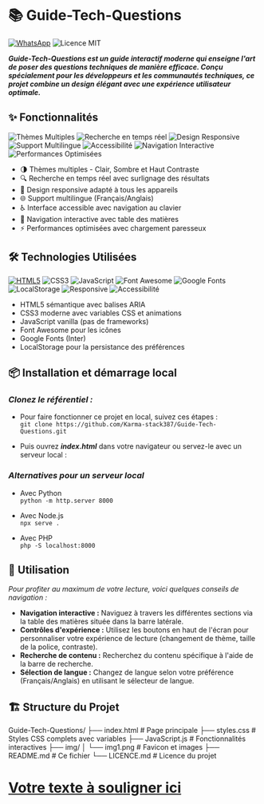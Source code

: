 # **📚 Guide-Tech-Questions**
[![WhatsApp](https://img.shields.io/badge/WhatsApp-25D366?style=for-the-badge&logo=whatsapp&logoColor=white)](https://wa.me/+241074327529)
![Licence MIT](https://img.shields.io/badge/Licence-MIT-blue)

***Guide-Tech-Questions est un guide interactif moderne qui enseigne l'art de poser des questions techniques de manière efficace. Conçu spécialement pour les développeurs et les communautés techniques, ce projet combine un design élégant avec une expérience utilisateur optimale.***

## **✨ Fonctionnalités**

![Thèmes Multiples](https://img.shields.io/badge/Thèmes%20Multiples-Clair%20%7C%20Sombre-212529?style=for-the-badge)
![Recherche en temps réel](https://img.shields.io/badge/Recherche%20en%20temps%20réel-2D384D?style=for-the-badge)
![Design Responsive](https://img.shields.io/badge/Design%20Responsive-Mobile%20%26%20Desktop-2563EB?style=for-the-badge&logo=react&logoColor=white)
![Support Multilingue](https://img.shields.io/badge/Multilingue-Français%20%7C%20Anglais-4285F4?style=for-the-badge&logo=google-translate&logoColor=white)
![Accessibilité](https://img.shields.io/badge/Accessibility-AA-orange?style=for-the-badge)
![Navigation Interactive](https://img.shields.io/badge/Navigation%20Interactive-Table%20des%20Matières-8B5CF6?style=for-the-badge)
![Performances Optimisées](https://img.shields.io/badge/Performances%20Optimisées-Rapide%20%26%20Fluide-16A34A?style=for-the-badge)

* 🌗 Thèmes multiples - Clair, Sombre et Haut Contraste
* 🔍 Recherche en temps réel avec surlignage des résultats
* 📱 Design responsive adapté à tous les appareils
* 🌐 Support multilingue (Français/Anglais)
* ♿ Interface accessible avec navigation au clavier
* 📖 Navigation interactive avec table des matières
* ⚡ Performances optimisées avec chargement paresseux

## 🛠️ **Technologies Utilisées**

[![HTML5](https://img.shields.io/badge/HTML5-E34F26?style=for-the-badge&logo=html5&logoColor=white)](https://via.placeholder.com/800x400?text=Guide-Tech-Questions+Preview)
![CSS3](https://img.shields.io/badge/CSS3-1572B6?style=for-the-badge&logo=css3&logoColor=white)
![JavaScript](https://img.shields.io/badge/JavaScript-F7DF1E?style=for-the-badge&logo=javascript&logoColor=black)
![Font Awesome](https://img.shields.io/badge/Font%20Awesome-5282C1?style=for-the-badge&logo=font-awesome&logoColor=white)
![Google Fonts](https://img.shields.io/badge/Google%20Fonts-4285F4?style=for-the-badge&logo=google&logoColor=white)
![LocalStorage](https://img.shields.io/badge/LocalStorage-Persistance-green?style=for-the-badge)
![Responsive](https://img.shields.io/badge/Responsive-Yes-green?style=for-the-badge)
![Accessibilité](https://img.shields.io/badge/Accessibility-AA-orange?style=for-the-badge)

* HTML5 sémantique avec balises ARIA
* CSS3 moderne avec variables CSS et animations
* JavaScript vanilla (pas de frameworks)
* Font Awesome pour les icônes
* Google Fonts (Inter)
* LocalStorage pour la persistance des préférences

## **📦 Installation et démarrage local**

### *Clonez le référentiel :*
   
* Pour faire fonctionner ce projet en local, suivez ces étapes :<br>
`git clone https://github.com/Karma-stack387/Guide-Tech-Questions.git`

* Puis ouvrez ***index.html*** dans votre navigateur ou servez-le avec un serveur local :

### *Alternatives pour un serveur local*

* Avec Python<br>
`python -m http.server 8000`

* Avec Node.js<br>
`npx serve .`

* Avec PHP<br>
`php -S localhost:8000`

## **📖 Utilisation**

*Pour profiter au maximum de votre lecture, voici quelques conseils de navigation :*

* **Navigation interactive :** Naviguez à travers les différentes sections via la table des matières située dans la barre latérale.
* **Contrôles d'expérience :** Utilisez les boutons en haut de l'écran pour personnaliser votre expérience de lecture (changement de thème, taille de la police, contraste).
* **Recherche de contenu :** Recherchez du contenu spécifique à l'aide de la barre de recherche.
* **Sélection de langue :** Changez de langue selon votre préférence (Français/Anglais) en utilisant le sélecteur de langue.

## **🏗️ Structure du Projet**

Guide-Tech-Questions/
├── index.html          # Page principale
├── styles.css          # Styles CSS complets avec variables
├── JavaScript.js       # Fonctionnalités interactives
├── img/
│   └── img1.png        # Favicon et images
├── README.md           # Ce fichier
└── LICENCE.md          # Licence du projet

# <u>Votre texte à souligner ici</u>
